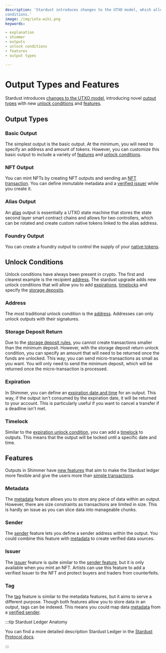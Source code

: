 ```yaml
---
description: 'Stardust introduces changes to the UTXO model, which allow for new output types, features, and unlock
conditions.'
image: /img/iota-wiki.png
keywords:

- explanation
- shimmer
- outputs
- unlock conditions
- features
- output types

---
```


# Output Types and Features

Stardust introduces [changes to the UTXO model](/introduction/explanations/what_is_stardust/rethink_utxo), introducing novel [output types](#output-types) with new [unlock conditions](#unlock-conditions) and [features](#features).

## Output Types

### Basic Output

The simplest output is the basic output. At the minimum, you will need to specify an address and amount of tokens. However, you can customize this basic output to include a variety of [features](#features) and [unlock conditions](#unlock-conditions).

### NFT Output

You can mint NFTs by creating NFT outputs and sending an [NFT transaction](/introduction/explanations/ledger/nft). You can define immutable metadata and a [verified issuer](#issuer) while you create it.

### Alias Output

An [alias](/introduction/explanations/ledger/alias) output is essentially a UTXO state machine that stores the state second layer smart contract chains and allows for two controllers, which can be rotated and create custom native tokens linked to the alias address.

### Foundry Output

You can create a foundry output to control the supply of your [native tokens](/introduction/explanations/ledger/foundry).

## Unlock Conditions

Unlock conditions have always been present in crypto. The first and clearest example is the recipient [address](#address). The stardust upgrade adds new unlock conditions that will allow you to add [expirations](#expiration), [timelocks](#timelocks) and specify the [storage deposits](#storage-deposit-return).

### Address

The most traditional unlock condition is the [address](/introduction/explanations/what_is_stardust/unlock_conditions#address).
Addresses can only unlock outputs with their signatures.

### Storage Deposit Return

Due to the [storage deposit rules](./welcome.mdx#storage-deposits), you cannot create transactions smaller than the minimum deposit. However, with the storage deposit return unlock condition, you can specify an amount that will need to be returned once the funds are unlocked. This way, you can send micro-transactions as small as you want. You will only need to send the minimum deposit, which will be returned once the micro-transaction is processed.

### Expiration

In Shimmer, you can define an [expiration date and time](/introduction/explanations/what_is_stardust/unlock_conditions#expiration) for an output. This way, if the output isn't consumed by the expiration date, it will be returned to your account. This is particularly useful if you want to cancel a transfer if a deadline isn't met.

### Timelock

Similar to the [expiration unlock condition](#expiration), you can add a [timelock](/introduction/explanations/what_is_stardust/unlock_conditions#timelock) to outputs. This means that the output will be locked until a specific date and time.

## Features

Outputs in Shimmer have [new features](/introduction/explanations/what_is_stardust/output_features) that aim to make the Stardust ledger more flexible and give the users more than [simple transactions](/introduction/explanations/ledger/simple_transfers).

### Metadata

The [metadata](/introduction/explanations/what_is_stardust/output_features#metadata) feature allows you to store any piece of data within an output. However, there are size constraints as transactions are limited in size. This is hardly an issue as you can slice data into manageable chunks.

### Sender

The [sender](/introduction/explanations/what_is_stardust/output_features#sender) feature lets you define a sender address within the output. You could combine this feature with [metadata](#metadata) to create verified data sources.

### Issuer

The [issuer](/introduction/explanations/what_is_stardust/output_features#issuer) feature is quite similar to the [sender feature](#sender), but it is only available when you mint an NFT. Artists can use this feature to add a verified Issuer to the NFT and protect buyers and traders from counterfeits.

### Tag

The [tag](/introduction/explanations/what_is_stardust/output_features#tag) feature is similar to the metadata features, but it aims to serve a different purpose. Though both features allow you to store data in an output, tags can be indexed. This means you could map data [metadata](#metadata) from a [verified sender](#sender).

:::tip Stardust Ledger Anatomy

You can find a more detailed description Stardust Ledger in the [Stardust Protocol docs](/introduction/welcome).

:::
